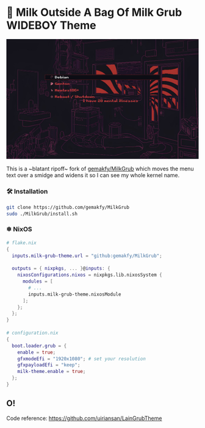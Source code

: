 # 🥛 Milk Outside A Bag Of Milk Grub **WIDEBOY** Theme

![screenshot](/screenshot.png)

This is a ~blatant ripoff~ fork of [gemakfy/MilkGrub](https://github.com/gemakfy/MilkGrub) which moves the menu text over a smidge and widens it so I can see my whole kernel name.

### 🛠️ Installation

```bash
git clone https://github.com/gemakfy/MilkGrub
sudo ./MilkGrub/install.sh
```

### ❄ NixOS
```nix
# flake.nix
{
  inputs.milk-grub-theme.url = "github:gemakfy/MilkGrub";

  outputs = { nixpkgs, ... }@inputs: {
    nixosConfigurations.nixos = nixpkgs.lib.nixosSystem {
      modules = [
        # ...
        inputs.milk-grub-theme.nixosModule
      ];
    };
  };
}

# configuration.nix
{
  boot.loader.grub = {
    enable = true;
    gfxmodeEfi = "1920x1080"; # set your resolution
    gfxpayloadEfi = "keep";
    milk-theme.enable = true;
  };
}
```

## O!
Code reference: https://github.com/uiriansan/LainGrubTheme
